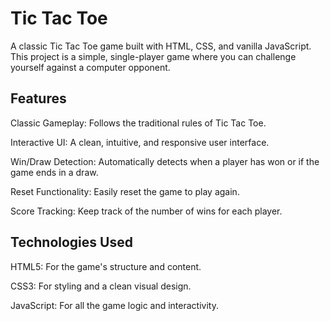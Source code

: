 # Tic Tac Toe
A classic Tic Tac Toe game built with HTML, CSS, and vanilla JavaScript. This project is a simple, single-player game where you can challenge yourself against a computer opponent.

## Features
Classic Gameplay: Follows the traditional rules of Tic Tac Toe.

Interactive UI: A clean, intuitive, and responsive user interface.

Win/Draw Detection: Automatically detects when a player has won or if the game ends in a draw.

Reset Functionality: Easily reset the game to play again.

Score Tracking: Keep track of the number of wins for each player.

## Technologies Used
HTML5: For the game's structure and content.

CSS3: For styling and a clean visual design.

JavaScript: For all the game logic and interactivity.
